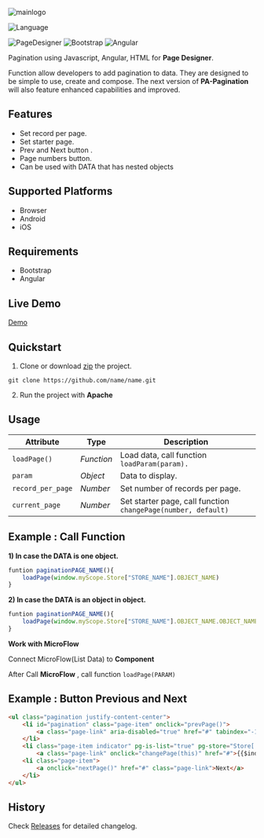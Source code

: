 ![mainlogo](https://user-images.githubusercontent.com/45651369/73010420-fb1e8100-3e44-11ea-802f-4e63d2582de3.png)

![Language](https://img.shields.io/badge/Language-JS-blue.svg)

![PageDesigner](https://img.shields.io/badge/PageDesigner-^18.0.0-blue.svg)
![Bootstrap](https://img.shields.io/badge/Bootstrap-^4.0.0-blue.svg)
![Angular](https://img.shields.io/badge/Angular-^1.5.8-blue.svg)

Pagination using Javascript, Angular, HTML for **Page Designer**. 

Function allow developers to add pagination to data.
They are designed to be simple to use, create and compose. The next version of **PA-Pagination** will also feature enhanced capabilities and improved.

## Features

- Set record per page.
- Set starter page.
- Prev and Next button .
- Page numbers button.
- Can be used with DATA that has nested objects

## Supported Platforms

- Browser
- Android
- iOS

## Requirements

- Bootstrap
- Angular


## Live Demo

[Demo](https://www.google.co.th)


## Quickstart

1. Clone or download [zip](https://github.com/N04A/pa-pagination/archive/master.zip) the project.
```
git clone https://github.com/name/name.git
```

2. Run the project with **Apache**

## Usage

Attribute		      | Type	        | Description
---				      | ---			    | ---
`loadPage()`		  | *Function*	    | Load data, call function `loadParam(param).`
`param`		          | *Object*		| Data to display.
`record_per_page`	  | *Number*	    | Set number of records per page.
`current_page`	      | *Number*	    | Set starter page, call function `changePage(number, default)`


## Example : Call Function

**1) In case the DATA is one object.**
```js
funtion paginationPAGE_NAME(){
    loadPage(window.myScope.Store["STORE_NAME"].OBJECT_NAME)
}
```

**2) In case the DATA is an object in object.**
```js
funtion paginationPAGE_NAME(){
    loadPage(window.myScope.Store["STORE_NAME"].OBJECT_NAME.OBJECT_NAME)
}
```
**Work with MicroFlow**

Connect MicroFlow(List Data) to **Component**

After Call **MicroFlow** , call function `loadPage(PARAM)`

## Example : Button Previous and Next 

```html
<ul class="pagination justify-content-center">
    <li id="pagination" class="page-item" onclick="prevPage()">
        <a class="page-link" aria-disabled="true" href="#" tabindex="-1">Previous</a>
    </li>
    <li class="page-item indicator" pg-is-list="true" pg-store="Store['allButton']">
        <a class="page-link" onclick="changePage(this)" href="#">{{$index+1}}</a></li>
    <li class="page-item">
        <a onclick="nextPage()" href="#" class="page-link">Next</a>
    </li>
</ul>
```

## History

Check [Releases]() for detailed changelog.



